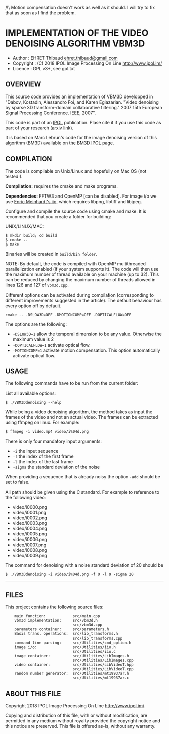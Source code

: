 /!\ Motion compensation doesn't work as well as it should. I will try to fix that as soon as I find the problem.

IMPLEMENTATION OF THE VIDEO DENOISING ALGORITHM VBM3D
=====================================================

* Author    : EHRET Thibaud <ehret.thibaud@gmail.com>
* Copyright : (C) 2018 IPOL Image Processing On Line http://www.ipol.im/
* Licence   : GPL v3+, see gpl.txt

OVERVIEW
--------

This source code provides an implementation of VBM3D developped in "Dabov, Kostadin,
Alessandro Foi, and Karen Egiazarian. "Video denoising by sparse 3D transform-domain
collaborative filtering." 2007 15th European Signal Processing Conference. IEEE, 2007".

This code is part of an [IPOL](http://www.ipol.im/) publication. Plase cite it
if you use this code as part of your research ([arxiv link](https://arxiv.org/abs/2001.01802)).

It is based on Marc Lebrun's code for the image denoising version of this algorithm (BM3D)
available on [the BM3D IPOL page](http://www.ipol.im/pub/art/2012/l-bm3d/).

COMPILATION
-----------

The code is compilable on Unix/Linux and hopefully on Mac OS (not tested!). 

**Compilation:** requires the cmake and make programs.

**Dependencies:** FFTW3 and OpenMP [can be disabled]. 
For image i/o we use [Enric Meinhardt's iio](https://github.com/mnhrdt/iio),
which requires libpng, libtiff and libjpeg.
 
Configure and compile the source code using cmake and make.  It is recommended
that you create a folder for building:

UNIX/LINUX/MAC:
```
$ mkdir build; cd build
$ cmake ..
$ make
```

Binaries will be created in `build/bin folder`.

NOTE: By default, the code is compiled with OpenMP multithreaded
parallelization enabled (if your system supports it). 
The code will then use the maximum number of thread available on your machine (up to 32). 
This can be reduced by changing the maximum number of threads allowed in lines 126 and 127 
of `vbm3d.cpp`.

Different options can be activated during compilation (corresponding to different improvements
suggested in the article). The default behaviour has every option off by default.
```
cmake .. -DSLOW3D=OFF -DMOTIONCOMP=OFF -DOPTICALFLOW=OFF
```

The options are the following:
* `-DSLOW3D=1` allow the temporal dimension to be any value. Otherwise the maximum value is 2
* `-DOPTICALFLOW=1` activate optical flow.
* `-MOTIONCOMP=1` activate motion compensation. This option automatically activate optical flow.

USAGE
-----

The following commands have to be run from the current folder:

List all available options:</br>
```
$ ./VBM3Ddenoising --help
```

While being a video denoising algorithm, the method takes as input the frames of the video 
and not an actual video. The frames can be extracted using ffmpeg on linux. For example: 
```
$ ffmpeg -i video.mp4 video/i%04d.png
```

There is only four mandatory input arguments:
* `-i` the input sequence
* `-f` the index of the first frame
* `-l` the index of the last frame
* `-sigma` the standard deviation of the noise

When providing a sequence that is already noisy the option `-add` should be set to false.

All path should be given using the C standard. For example to reference to the following video:
* video/i0000.png
* video/i0001.png
* video/i0002.png
* video/i0003.png
* video/i0004.png
* video/i0005.png
* video/i0006.png
* video/i0007.png
* video/i0008.png
* video/i0009.png

The command for denoising with a noise standard deviation of 20 should be 
```
$ ./VBM3Ddenoising -i video/i%04d.png -f 0 -l 9 -sigma 20
```

-----

FILES
-----

This project contains the following source files:
```
	main function:            src/main.cpp
	vbm3d implementation:     src/vbm3d.h
	                          src/vbm3d.cpp
	parameters container:     src/parameters.h
	Basis trans. operations:  src/lib_transforms.h
	                          src/lib_transforms.cpp
	command line parsing:     src/Utilities/cmd_option.h
	image i/o:                src/Utilities/iio.h
	                          src/Utilities/iio.c
	image container:          src/Utilities/LibImages.h
	                          src/Utilities/LibImages.cpp
	video container:          src/Utilities/LibVideoT.hpp
	                          src/Utilities/LibVideoT.cpp
	random number generator:  src/Utilities/mt19937ar.h
	                          src/Utilities/mt19937ar.c
```

ABOUT THIS FILE
---------------

Copyright 2018 IPOL Image Processing On Line http://www.ipol.im/

Copying and distribution of this file, with or without modification,
are permitted in any medium without royalty provided the copyright
notice and this notice are preserved.  This file is offered as-is,
without any warranty.
